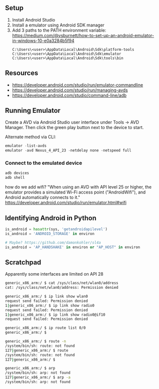 
## Setup
1. Install Android Studio
1. Install a emulator using Android SDK manager
1. Add 3 paths to the PATH environment variable: https://medium.com/@vsburnett/how-to-set-up-an-android-emulator-in-windows-10-e0a3284b5f94
    ```
    C:\Users\<user>\AppData\Local\Android\Sdk\platform-tools
    C:\Users\<user>\AppData\Local\Android\Sdk\emulator
    C:\Users\<user>\AppData\Local\Android\Sdk\tools\bin
    ```

## Resources
- https://developer.android.com/studio/run/emulator-commandline
- https://developer.android.com/studio/run/managing-avds
- https://developer.android.com/studio/command-line/adb


## Running Emulator
Create a AVD via Android Studio user interface under Tools -> AVD Manager. Then click the green play button next to the device to start.

Alternate method via CLI:
```powershell
emulator -list-avds
emulator -avd Nexus_4_API_23 -netdelay none -netspeed full
```

### Connect to the emulated device
```powershell
adb devices
adb shell
```


how do we add wifi?
"When using an AVD with API level 25 or higher, the emulator provides a simulated Wi-Fi access point ("AndroidWifi"), and Android automatically connects to it."
https://developer.android.com/studio/run/emulator.html#wifi


## Identifying Android in Python

```python
is_android = hasattr(sys, 'getandroidapilevel')
is_android = 'ANDROID_STORAGE' in environ

# Maybe? https://github.com/damonkohler/sl4a
is_android = 'AP_HANDSHAKE' in environ or "AP_HOST" in environ
```

## Scratchpad

Apparently some interfaces are limited on API 28

```bash
generic_x86_arm:/ $ cat /sys/class/net/wlan0/address
cat: /sys/class/net/wlan0/address: Permission denied

generic_x86_arm:/ $ ip link show wlan0
request send failed: Permission denied
1|generic_x86_arm:/ $ ip link show radio0
request send failed: Permission denied
1|generic_x86_arm:/ $ ip link show radio0@if10
request send failed: Permission denied

generic_x86_arm:/ $ ip route list 0/0
generic_x86_arm:/ $

generic_x86_arm:/ $ route -n
/system/bin/sh: route: not found
127|generic_x86_arm:/ $ route
/system/bin/sh: route: not found
127|generic_x86_arm:/ $

generic_x86_arm:/ $ arp
/system/bin/sh: arp: not found
127|generic_x86_arm:/ $ arp -a
/system/bin/sh: arp: not found


```